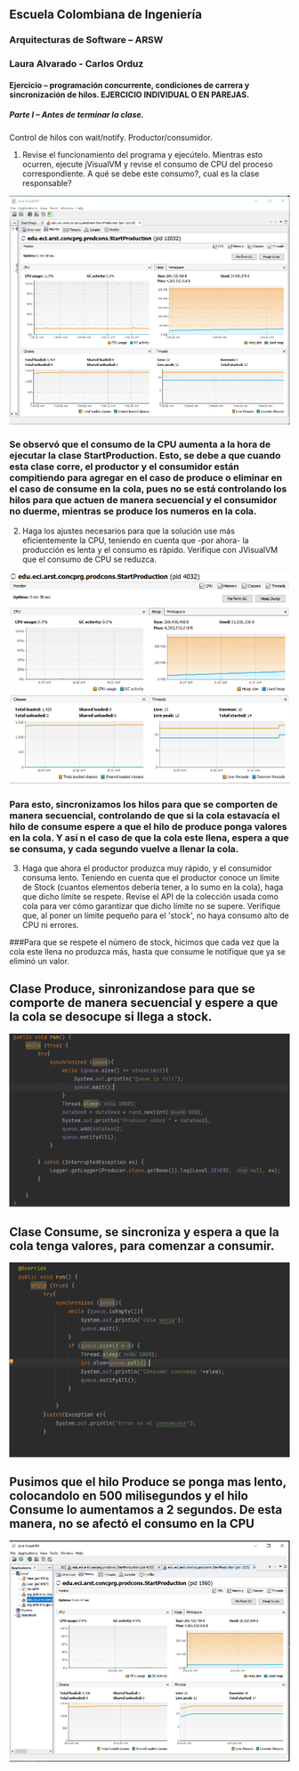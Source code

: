 
## Escuela Colombiana de Ingeniería
### Arquitecturas de Software – ARSW
### Laura Alvarado - Carlos Orduz


#### Ejercicio – programación concurrente, condiciones de carrera y sincronización de hilos. EJERCICIO INDIVIDUAL O EN PAREJAS.

##### Parte I – Antes de terminar la clase.

Control de hilos con wait/notify. Productor/consumidor.

1. Revise el funcionamiento del programa y ejecútelo. Mientras esto ocurren, ejecute jVisualVM y revise el consumo de CPU del proceso correspondiente. A qué se debe este consumo?, cual es la clase responsable?

![](https://github.com/lauraval19/LAB03-P1P2/blob/master/parte1/images/cpu-Consumo-1.PNG)

### Se observó que el consumo de la CPU aumenta a la hora de ejecutar la clase StartProduction. Esto, se debe a que cuando esta clase corre, el productor y el consumidor están compitiendo para agregar en el caso de produce o eliminar en el caso de consume en la cola, pues no se está controlando los hilos para que actuen de manera secuencial y el consumidor no duerme, mientras se produce los numeros en la cola. 

2. Haga los ajustes necesarios para que la solución use más eficientemente la CPU, teniendo en cuenta que -por ahora- la producción es lenta y el consumo es rápido. Verifique con JVisualVM que el consumo de CPU se reduzca.

![](https://github.com/lauraval19/LAB03-P1P2/blob/master/parte1/images/cpu-consumo-2.PNG)

### Para esto, sincronizamos los hilos para que se comporten de manera secuencial, controlando de que si la cola estavacía el hilo de consume espere a que el hilo de produce ponga valores en la cola. Y así n el caso de que la cola este llena, espera a que se consuma, y cada segundo vuelve a llenar la cola.

3. Haga que ahora el productor produzca muy rápido, y el consumidor consuma lento. Teniendo en cuenta que el productor conoce un límite de Stock (cuantos elementos debería tener, a lo sumo en la cola), haga que dicho límite se respete. Revise el API de la colección usada como cola para ver cómo garantizar que dicho límite no se supere. Verifique que, al poner un límite pequeño para el 'stock', no haya consumo alto de CPU ni errores.

###Para que se respete el número de stock, hicimos que cada vez que la cola este llena no produzca más, hasta que consume le notifique que ya se eliminó un valor.

## Clase Produce, sinronizandose para que se comporte de manera secuencial y espere a que la cola se desocupe si llega a stock.

![](https://github.com/lauraval19/LAB03-P1P2/blob/master/parte1/images/producerUpdated.PNG)

## Clase Consume, se sincroniza y espera a que la cola tenga valores, para comenzar a consumir.

![](https://github.com/lauraval19/LAB03-P1P2/blob/master/parte1/images/consumerUpdated.PNG)

## Pusimos que el hilo Produce se ponga mas lento, colocandolo en 500 milisegundos y el hilo Consume lo aumentamos a 2 segundos. De esta manera, no se afectó el consumo en la CPU 

![](https://github.com/lauraval19/LAB03-P1P2/blob/master/parte1/images/cpu-lowConsume.PNG)


